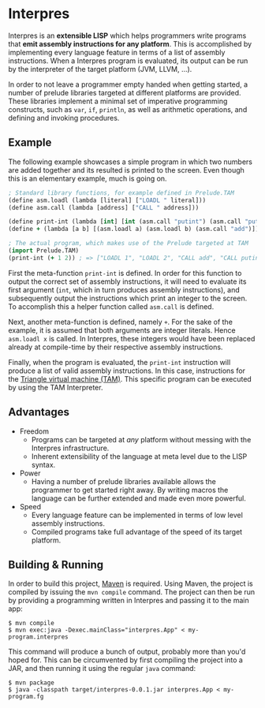 # Interpres
Interpres is an **extensible LISP** which helps programmers write programs that **emit assembly
instructions for any platform**. This is accomplished by implementing every language feature in terms of a list
of assembly instructions. When a Interpres program is evaluated, its output can be run by the
interpreter of the target platform (JVM, LLVM, ...).

In order to not leave a programmer empty handed when getting started, a number of prelude
libraries targeted at different platforms are provided. These libraries implement a minimal set
of imperative programming constructs, such as `var`, `if`, `println`, as well as arithmetic
operations, and defining and invoking procedures.

## Example
The following example showcases a simple program in which two numbers are added together and
its resulted is printed to the screen. Even though this is an elementary example, much is
going on.

```clojure
; Standard library functions, for example defined in Prelude.TAM
(define asm.loadl (lambda [literal] ["LOADL " literal]))
(define asm.call (lambda [address] ["CALL " address]))

(define print-int (lambda [int] [int (asm.call "putint") (asm.call "puteol")]))
(define + (lambda [a b] [(asm.loadl a) (asm.loadl b) (asm.call "add")])) ; 

; The actual program, which makes use of the Prelude targeted at TAM
(import Prelude.TAM)
(print-int (+ 1 2)) ; => ["LOADL 1", "LOADL 2", "CALL add", "CALL putint", "CALL puteol"]
```

First the meta-function `print-int` is defined. In order for this function to output the correct
set of assembly instructions, it will need to evaluate its first argument (`int`, which in turn
produces assembly instructions), and subsequently output the instructions which print an integer to
the screen. To accomplish this a helper function called `asm.call` is defined.

Next, another meta-function is defined, namely `+`. For the sake of the example, it is assumed
that both arguments are integer literals. Hence `asm.loadl x` is called. In Interpres, these
integers would have been replaced already at compile-time by their respective assembly instructions.

Finally, when the program is evaluated, the `print-int` instruction will produce a list of valid
assembly instructions. In this case, instructions for the
[Triangle virtual machine (TAM)](http://www.dcs.gla.ac.uk/~daw/books/PLPJ/software.html).
This specific program can be executed by using the TAM Interpreter.

## Advantages

- Freedom
  - Programs can be targeted at *any* platform without messing with the Interpres infrastructure.
  - Inherent extensibility of the language at meta level due to the LISP syntax.
- Power
  - Having a number of prelude libraries available allows the programmer to get started right away.
    By writing macros the language can be further extended and made even more powerful.
- Speed
  - Every language feature can be implemented in terms of low level assembly instructions.
  - Compiled programs take full advantage of the speed of its target platform.

## Building & Running
In order to build this project, [Maven](http://maven.apache.org) is required. Using Maven, the
project is compiled by issuing the `mvn compile` command. The project can then be run by
providing a programming written in Interpres and passing it to the main app:

    $ mvn compile
    $ mvn exec:java -Dexec.mainClass="interpres.App" < my-program.interpres

This command will produce a bunch of output, probably more than you'd hoped for. This can be
circumvented by first compiling the project into a JAR, and then running it using the regular `java`
command:

    $ mvn package
    $ java -classpath target/interpres-0.0.1.jar interpres.App < my-program.fg

